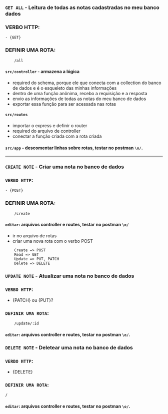 ### `GET ALL` - Leitura de todas as notas cadastradas no meu banco dados

### VERBO HTTP:
    - {GET}

### DEFINIR UMA ROTA: 
```
    /all
```
#### `src/controller` - armazena a lógica

- required do schema, porque ele que conecta com a collection do banco de dados e é o esqueleto das minhas informações
- dentro de uma função anônima, recebo a requisição e a resposta
- envio as informações de todas as notas do meu banco de dados
- exportar essa função para ser acessada nas rotas

#### `src/routes`
- importar o express e definir o router
- required do arquivo de controller
- conectar a função criada com a rota criada

#### `src/app` - descomentar linhas sobre rotas, testar no postman `\o/`.


___
### `CREATE NOTE` - Criar uma nota no banco de dados

### `VERBO HTTP`:
    - {POST}

### DEFINIR UMA ROTA: 
```
    /create
```
#### `editar`: arquivos controller e routes, testar no postman `\o/`
- ir no arquivo de rotas
- criar uma nova rota com o verbo POST
```
    Create => POST
    Read => GET
    Update => PUT, PATCH
    Delete => DELETE
```

### `UPDATE NOTE` - Atualizar uma nota no banco de dados

### `VERBO HTTP`:
- {PATCH} ou {PUT}?

### `DEFINIR UMA ROTA`: 
```
    /update/:id
```
#### `editar`: arquivos controller e routes, testar no postman `\o/`.


### `DELETE NOTE` - Deletear uma nota no banco de dados

### `VERBO HTTP`:
- {DELETE}

### `DEFINIR UMA ROTA`:
``` 
/
```
#### `editar`: arquivos controller e routes, testar no postman `\o/`.

